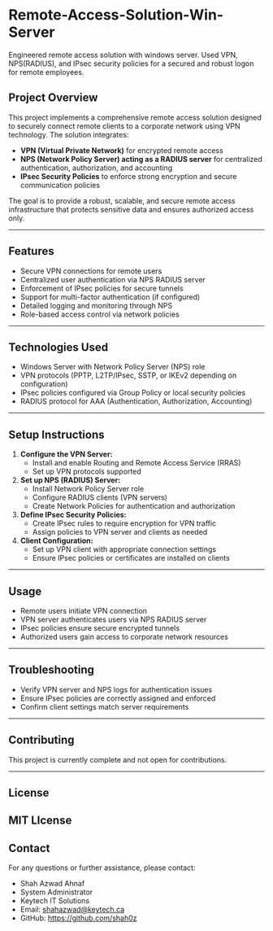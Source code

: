 # Remote-Access-Solution-Win-Server
Engineered remote access solution with windows server. Used VPN, NPS(RADIUS), and IPsec security policies for a secured and robust logon for remote employees. 

## Project Overview

This project implements a comprehensive remote access solution designed to securely connect remote clients to a corporate network using VPN technology. The solution integrates:

- **VPN (Virtual Private Network)** for encrypted remote access
- **NPS (Network Policy Server) acting as a RADIUS server** for centralized authentication, authorization, and accounting
- **IPsec Security Policies** to enforce strong encryption and secure communication policies

The goal is to provide a robust, scalable, and secure remote access infrastructure that protects sensitive data and ensures authorized access only.

---

## Features

- Secure VPN connections for remote users
- Centralized user authentication via NPS RADIUS server
- Enforcement of IPsec policies for secure tunnels
- Support for multi-factor authentication (if configured)
- Detailed logging and monitoring through NPS
- Role-based access control via network policies

---

## Technologies Used

- Windows Server with Network Policy Server (NPS) role
- VPN protocols (PPTP, L2TP/IPsec, SSTP, or IKEv2 depending on configuration)
- IPsec policies configured via Group Policy or local security policies
- RADIUS protocol for AAA (Authentication, Authorization, Accounting)

---

## Setup Instructions

1. **Configure the VPN Server:**
   - Install and enable Routing and Remote Access Service (RRAS)
   - Set up VPN protocols supported
2. **Set up NPS (RADIUS) Server:**
   - Install Network Policy Server role
   - Configure RADIUS clients (VPN servers)
   - Create Network Policies for authentication and authorization
3. **Define IPsec Security Policies:**
   - Create IPsec rules to require encryption for VPN traffic
   - Assign policies to VPN server and clients as needed
4. **Client Configuration:**
   - Set up VPN client with appropriate connection settings
   - Ensure IPsec policies or certificates are installed on clients

---

## Usage

- Remote users initiate VPN connection
- VPN server authenticates users via NPS RADIUS server
- IPsec policies ensure secure encrypted tunnels
- Authorized users gain access to corporate network resources

---

## Troubleshooting

- Verify VPN server and NPS logs for authentication issues
- Ensure IPsec policies are correctly assigned and enforced
- Confirm client settings match server requirements

---

## Contributing

This project is currently complete and not open for contributions.

---

## License

MIT LIcense 
---

## Contact

For any questions or further assistance, please contact:

- Shah Azwad Ahnaf
- System Administrator
- Keytech IT Solutions
- Email: shahazwad@keytech.ca
- GitHub: https://github.com/shah0z

